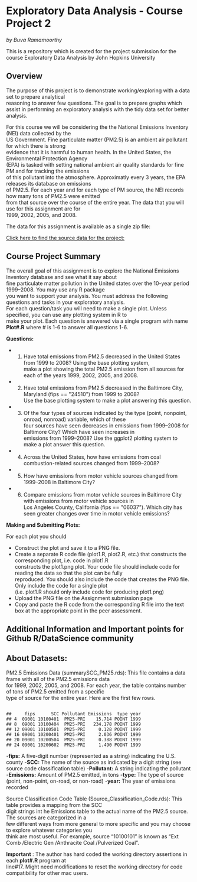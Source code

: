 <!------------------------------------------------------
title: "ReadMe.md"
author: "Buva Ramamoorthy"
date: "July 26, 2014"
output: MarkDown Document
------------------------------------------------------->
        
# **Exploratory Data Analysis - Course Project 2**
        
*by Buva Ramamoorthy*
        
This is a repository which is created for the project submission for the course Exploratory Data Analysis 
by John Hopkins University

## Overview
The purpose of this project is to demonstrate working/exploring with a data set to prepare analytical  
reasoning to answer few questions. The goal is to prepare graphs which assist in performing an exploratory 
analysis with the tidy data set for better analysis.

For this course we will be considering the the National Emissions Inventory (NEI) data collected by the  
US Government. Fine particulate matter (PM2.5) is an ambient air pollutant for which there is strong   
evidence that it is harmful to human health. In the United States, the Environmental Protection Agency  
(EPA) is tasked with setting national ambient air quality standards for fine PM and for tracking the emissions  
of this pollutant into the atmosphere. Approximatly every 3 years, the EPA releases its database on emissions  
of PM2.5. For each year and for each type of PM source, the NEI records how many tons of PM2.5 were emitted   
from that source over the course of the entire year. The data that you will use for this assignment are for   
1999, 2002, 2005, and 2008.

The data for this assignment is available as a single zip file: 

[Click here to find the source data for the project:](https://d396qusza40orc.cloudfront.net/exdata%2Fdata%2FNEI_data.zip) 

## Course Project Summary

The overall goal of this assignment is to explore the National Emissions Inventory database and see what it say about   
fine particulate matter pollution in the United states over the 10-year period 1999–2008. You may use any R package  
you want to support your analysis. 
You must address the following questions and tasks in your exploratory analysis.   
For each question/task you will need to make a single plot. Unless specified, you can use any plotting system in R to  
make your plot. Each question is answered via a single program with name **Plot#.R** where # is 1-6 to answer all questions 1-6.

**Questions:**
- 1. Have total emissions from PM2.5 decreased in the United States from 1999 to 2008? Using the base plotting system,  
     make a plot showing the total PM2.5 emission from all sources for each of the years 1999, 2002, 2005, and 2008.
- 2. Have total emissions from PM2.5 decreased in the Baltimore City, Maryland (fips == "24510") from 1999 to 2008?   
     Use the base plotting system to make a plot answering this question.
- 3. Of the four types of sources indicated by the type (point, nonpoint, onroad, nonroad) variable, which of these   
     four sources have seen decreases in emissions from 1999–2008 for Baltimore City? Which have seen increases in   
     emissions from 1999–2008? Use the ggplot2 plotting system to make a plot answer this question.
- 4. Across the United States, how have emissions from coal combustion-related sources changed from 1999–2008?
- 5. How have emissions from motor vehicle sources changed from 1999–2008 in Baltimore City?
- 6. Compare emissions from motor vehicle sources in Baltimore City with emissions from motor vehicle sources in  
     Los Angeles County, California (fips == "06037"). Which city has seen greater changes over time in motor vehicle emissions?

**Making and Submitting Plots:**

For each plot you should
  - Construct the plot and save it to a PNG file.
  - Create a separate R code file (plot1.R, plot2.R, etc.) that constructs the corresponding plot, i.e. code in plot1.R  
    constructs the plot1.png plot. Your code file should include code for reading the data so that the plot can be fully   
    reproduced. You should also include the code that creates the PNG file. Only include the code for a single plot   
    (i.e. plot1.R should only include code for producing plot1.png)
  - Upload the PNG file on the Assignment submission page
  - Copy and paste the R code from the corresponding R file into the text box at the appropriate point in the peer assessment.

## Additional Information and Important points for Github R/DataScience community 

## About Datasets:
PM2.5 Emissions Data (summarySCC_PM25.rds): This file contains a data frame with all of the PM2.5 emissions data   
for 1999, 2002, 2005, and 2008. For each year, the table contains number of tons of PM2.5 emitted from a specific  
type of source for the entire year. Here are the first few rows.

<pre><code>
##     fips      SCC Pollutant Emissions  type year
## 4  09001 10100401  PM25-PRI    15.714 POINT 1999
## 8  09001 10100404  PM25-PRI   234.178 POINT 1999
## 12 09001 10100501  PM25-PRI     0.128 POINT 1999
## 16 09001 10200401  PM25-PRI     2.036 POINT 1999
## 20 09001 10200504  PM25-PRI     0.388 POINT 1999
## 24 09001 10200602  PM25-PRI     1.490 POINT 1999
</code></pre>

-**fips:**      A five-digit number (represented as a string) indicating the U.S. county
-**SCC:**       The name of the source as indicated by a digit string (see source code classification table)
-**Pollutant:** A string indicating the pollutant
-**Emissions:** Amount of PM2.5 emitted, in tons
-**type:**      The type of source (point, non-point, on-road, or non-road)
-**year:**      The year of emissions recorded

Source Classification Code Table (Source_Classification_Code.rds): This table provides a mapping from the SCC  
digit strings int he Emissions table to the actual name of the PM2.5 source. The sources are categorized in a           
few different ways from more general to more specific and you may choose to explore whatever categories you   
think are most useful. For example, source “10100101” is known as “Ext Comb /Electric Gen /Anthracite Coal /Pulverized Coal”.

**Important** : The author has hard coded the working directory assertions in each **plot#.R** program at   
line#17. Might need modifications to reset the working directory for code compatibility for other mac users.
